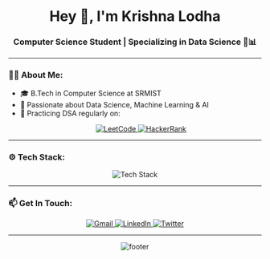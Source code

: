 <h1 align="center">Hey 👋, I'm Krishna Lodha</h1>
<h3 align="center">Computer Science Student | Specializing in Data Science 🧠📊</h3>

---

### 👨‍💻 About Me:
- 🎓 B.Tech in Computer Science at SRMIST  
- 🧠 Passionate about Data Science, Machine Learning & AI  
- 🏹 Practicing DSA regularly on:  
  <p align="center">
    <a href="https://leetcode.com/u/KrishnaLodha/" target="_blank" rel="noopener noreferrer">
      <img src="https://img.shields.io/badge/LeetCode-FFA116?style=for-the-badge&logo=leetcode&logoColor=black" alt="LeetCode" />
    </a>
    <a href="https://www.hackerrank.com/profile/krishna067890" target="_blank" rel="noopener noreferrer">
      <img src="https://img.shields.io/badge/HackerRank-2EC866?style=for-the-badge&logo=hackerrank&logoColor=white" alt="HackerRank" />
    </a>
  </p>

---

### ⚙️ Tech Stack:
<p align="center">
  <img src="https://skillicons.dev/icons?i=python,java,mysql,git,github,linux,html,css,js,figma" alt="Tech Stack" />
</p>

---

### 📫 Get In Touch:
<p align="center">
  <a href="mailto:your-email@example.com" target="_blank" rel="noopener noreferrer">
    <img src="https://img.shields.io/badge/Gmail-D14836?style=for-the-badge&logo=gmail&logoColor=white" alt="Gmail" />
  </a>
  <a href="https://linkedin.com/in/krishna-lodha" target="_blank" rel="noopener noreferrer">
    <img src="https://img.shields.io/badge/LinkedIn-0A66C2?style=for-the-badge&logo=linkedin&logoColor=white" alt="LinkedIn" />
  </a>
  <a href="https://twitter.com/your_twitter" target="_blank" rel="noopener noreferrer">
    <img src="https://img.shields.io/badge/Twitter-1DA1F2?style=for-the-badge&logo=twitter&logoColor=white" alt="Twitter" />
  </a>
</p>

---

<p align="center">
  <img src="https://capsule-render.vercel.app/api?type=waving&color=gradient&height=100&section=footer" alt="footer" />
</p>
